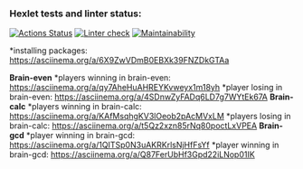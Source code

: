 ### Hexlet tests and linter status:
[![Actions Status](https://github.com/userao/frontend-project-lvl1/workflows/hexlet-check/badge.svg)](https://github.com/userao/frontend-project-lvl1/actions)
[![Linter check](https://github.com/userao/frontend-project-lvl1/workflows/linter-check/badge.svg)](https://github.com/userao/frontend-project-lvl1/actions)
[![Maintainability](https://api.codeclimate.com/v1/badges/a99a88d28ad37a79dbf6/maintainability)](https://codeclimate.com/github/codeclimate/codeclimate/maintainability)

*installing packages: https://asciinema.org/a/6X9ZwVDmB0EBXk39FNZDkGTAa

**Brain-even**
*players winning in brain-even: https://asciinema.org/a/qy7AheHuAHREYKvweyx1m18yh
*player losing in brain-even: https://asciinema.org/a/4SDnwZyFADq6LD7g7WYtEk67A
**Brain-calc**
*players winning in brain-calc: https://asciinema.org/a/KAfMsqhgKV3lOeob2pAcMVxLM
*players losing in brain-calc: https://asciinema.org/a/t5Qz2xzn85rNq80poctLxVPEA
**Brain-gcd**
*player winning in brain-gcd: https://asciinema.org/a/1QITSp0N3uAKRKrlsNjHfFsYf
*player winning in brain-gcd: https://asciinema.org/a/Q87FerUbHf3Gpd22iLNop01IK